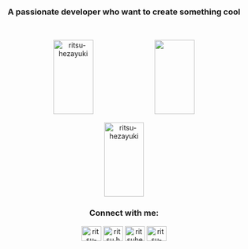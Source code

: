 <h3 align="center">A passionate developer who want to create something cool</h3>
<br/>

<p align="center">
  <img width="40%" height="150rem" src="https://github-readme-streak-stats.herokuapp.com/?user=ritsu-hezayuki&" alt="ritsu-hezayuki" />
  <img width="40%" height="150rem" src="https://github-readme-stats-eight-theta.vercel.app/api?username=ritsu-hezayuki&show_icons=true&include_all_commits=true&count_private=true"/>
</p>
<p align="center">
  <img width="40%" height="150rem" src="https://github-readme-stats.vercel.app/api/top-langs?username=ritsu-hezayuki&show_icons=true&locale=en&layout=compact" alt="ritsu-hezayuki" />
</p>

<h3 align="center">Connect with me: </h3>

<p align="center">
<a href="https://linkedin.com/in/ritsu-hezayuki" target="blank"><img align="center" src="https://raw.githubusercontent.com/rahuldkjain/github-profile-readme-generator/master/src/images/icons/Social/linked-in-alt.svg" alt="ritsu-hezayuki" height="30" width="40" /></a>
<a href="https://instagram.com/ritsu.hezayuki" target="blank"><img align="center" src="https://raw.githubusercontent.com/rahuldkjain/github-profile-readme-generator/master/src/images/icons/Social/instagram.svg" alt="ritsu.hezayuki" height="30" width="40" /></a>
<a href="https://www.youtube.com/c/ritsuhezayuki" target="blank"><img align="center" src="https://raw.githubusercontent.com/rahuldkjain/github-profile-readme-generator/master/src/images/icons/Social/youtube.svg" alt="ritsuhezayuki" height="30" width="40" /></a>
<a href="https://www.leetcode.com/ritsu-hezayuki" target="blank"><img align="center" src="https://raw.githubusercontent.com/rahuldkjain/github-profile-readme-generator/master/src/images/icons/Social/leet-code.svg" alt="ritsu-hezayuki" height="30" width="40" /></a>
</p>
